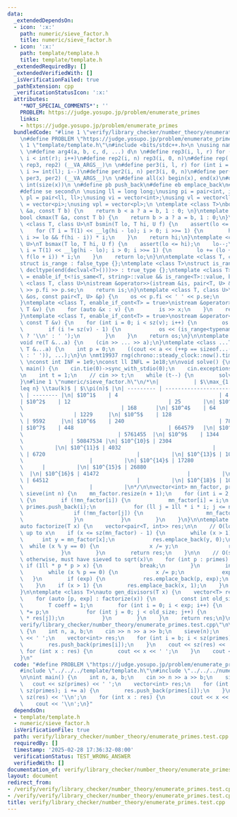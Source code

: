 ```yaml
---
data:
  _extendedDependsOn:
  - icon: ':x:'
    path: numeric/sieve_factor.h
    title: numeric/sieve_factor.h
  - icon: ':x:'
    path: template/template.h
    title: template/template.h
  _extendedRequiredBy: []
  _extendedVerifiedWith: []
  _isVerificationFailed: true
  _pathExtension: cpp
  _verificationStatusIcon: ':x:'
  attributes:
    '*NOT_SPECIAL_COMMENTS*': ''
    PROBLEM: https://judge.yosupo.jp/problem/enumerate_primes
    links:
    - https://judge.yosupo.jp/problem/enumerate_primes
  bundledCode: "#line 1 \"verify/library_checker/number_theory/enumerate_primes.test.cpp\"\
    \n#define PROBLEM \"https://judge.yosupo.jp/problem/enumerate_primes\"\n\n#line\
    \ 1 \"template/template.h\"\n#include <bits/stdc++.h>\n \nusing namespace std;\n\
    \ \n#define arg4(a, b, c, d, ...) d\n \n#define rep3(i, l, r) for (int i = int(l);\
    \ i < int(r); i++)\n#define rep2(i, n) rep3(i, 0, n)\n#define rep(...) arg4(__VA_ARGS__,\
    \ rep3, rep2) (__VA_ARGS__)\n \n#define per3(i, l, r) for (int i = int(r) - 1;\
    \ i >= int(l); i--)\n#define per2(i, n) per3(i, 0, n)\n#define per(...) arg4(__VA_ARGS__,\
    \ per3, per2) (__VA_ARGS__)\n \n#define all(x) begin(x), end(x)\n#define sz(x)\
    \ int(size(x))\n \n#define pb push_back\n#define eb emplace_back\n#define fi first\n\
    #define se second\n \nusing ll = long long;\nusing pi = pair<int, int>;\nusing\
    \ pl = pair<ll, ll>;\nusing vi = vector<int>;\nusing vl = vector<ll>;\nusing vpi\
    \ = vector<pi>;\nusing vpl = vector<pl>;\n \ntemplate <class T>\nbool ckmin(T\
    \ &a, const T b) {\n    return b < a ? a = b, 1 : 0; \n}\ntemplate <class T>\n\
    bool ckmax(T &a, const T b) {\n    return b > a ? a = b, 1 : 0;\n}\n \ntemplate\
    \ <class T, class U>\nT bsmin(T lo, T hi, U f) {\n    assert(lo <= hi);\n    hi++;\n\
    \    for (T i = T(1) << __lg(hi - lo); i > 0; i >>= 1) {\n        hi -= (hi -\
    \ i >= lo && f(hi - i)) * i;\n    }\n    return hi;\n}\ntemplate <class T, class\
    \ U>\nT bsmax(T lo, T hi, U f) {\n    assert(lo <= hi);\n    lo--;\n    for (T\
    \ i = T(1) << __lg(hi - lo); i > 0; i >>= 1) {\n        lo += (lo + i <= hi &&\
    \ f(lo + i)) * i;\n    }\n    return lo;\n}\n\ntemplate <class T, class = void>\n\
    struct is_range : false_type {};\ntemplate <class T>\nstruct is_range<T, void_t<decltype(begin(declval<T>())),\
    \ decltype(end(declval<T>()))>> : true_type {};\ntemplate <class T>\nusing enable_if_cont\
    \ = enable_if_t<!is_same<T, string>::value && is_range<T>::value, bool>;\n\ntemplate\
    \ <class T, class U>\nistream &operator>>(istream &is, pair<T, U> &p) {\n    is\
    \ >> p.fi >> p.se;\n    return is;\n}\ntemplate <class T, class U>\nostream &operator<<(ostream\
    \ &os, const pair<T, U> &p) {\n    os << p.fi << ' ' << p.se;\n    return os;\n\
    }\ntemplate <class T, enable_if_cont<T> = true>\nistream &operator>>(istream &is,\
    \ T &v) {\n    for (auto &x : v) {\n        is >> x;\n    }\n    return is;\n\
    }\ntemplate <class T, enable_if_cont<T> = true>\nostream &operator<<(ostream &os,\
    \ const T &v) {\n    for (int i = 0; i < sz(v); i++) {\n        os << v[i];\n\
    \        if (i != sz(v) - 1) {\n            os << (is_range<typename T::value_type>::value\
    \ ? '\\n' : ' ');\n        }\n    }\n    return os;\n}\n\ntemplate <class ...T>\n\
    void re(T &...a) {\n    (cin >> ... >> a);\n}\ntemplate <class ...T>\nvoid pr(const\
    \ T &...a) {\n    int p = 0;\n    ((cout << a << (++p == sizeof...(T) ? '\\n'\
    \ : ' ')), ...);\n}\n \nmt19937 rng(chrono::steady_clock::now().time_since_epoch().count());\n\
    \ \nconst int INF = 1e9;\nconst ll INFL = 1e18;\n\nvoid solve() {\n}\n\nint32_t\
    \ main() {\n    cin.tie(0)->sync_with_stdio(0);\n    cin.exceptions(cin.failbit);\n\
    \n    int t = 1;\n    // cin >> t;\n    while (t--) {\n        solve();\n    }\n\
    }\n#line 1 \"numeric/sieve_factor.h\"\n/*\n|           | $\\max_{1 \\leq k \\\
    leq n} \\tau(k)$ | $\\pi(n)$ |\n| --------- | --------------------------------\
    \ | -------- |\n| $10^1$    | 4                                | 4        |\n\
    | $10^2$    | 12                               | 25       |\n| $10^3$    | 32\
    \                               | 168      |\n| $10^4$    | 64               \
    \                | 1229     |\n| $10^5$    | 128                             \
    \ | 9592     |\n| $10^6$    | 240                              | 78498    |\n\
    | $10^7$    | 448                              | 664579   |\n| $10^8$    | 768\
    \                              | 5761455  |\n| $10^9$    | 1344              \
    \               | 50847534 |\n| $10^{10}$ | 2304                             |\
    \          |\n| $10^{11}$ | 4032                             |          |\n| $10^{12}$\
    \ | 6720                             |          |\n| $10^{13}$ | 10752       \
    \                     |          |\n| $10^{14}$ | 17280                      \
    \      |          |\n| $10^{15}$ | 26880                            |        \
    \  |\n| $10^{16}$ | 41472                            |          |\n| $10^{17}$\
    \ | 64512                            |          |\n| $10^{18}$ | 103680      \
    \                     |          |\n*/\n\nvector<int> mn_factor, primes;\n\nvoid\
    \ sieve(int n) {\n    mn_factor.resize(n + 1);\n    for (int i = 2; i <= n; i++)\
    \ {\n        if (!mn_factor[i]) {\n            mn_factor[i] = i;\n           \
    \ primes.push_back(i);\n            for (ll j = 1ll * i * i; j <= n; j += i) {\n\
    \                if (!mn_factor[j]) {\n                    mn_factor[j] = i;\n\
    \                }\n            }\n        }\n    }\n}\n\ntemplate <class T>\n\
    auto factorize(T x) {\n    vector<pair<T, int>> res;\n\n    // O(log x) if sieved\
    \ up to x\n    if (x <= sz(mn_factor) - 1) {\n        while (x > 1) {\n      \
    \      int y = mn_factor[x];\n            res.emplace_back(y, 0);\n          \
    \  while (x % y == 0) {\n                x /= y;\n                res.back().second++;\n\
    \            }\n        }\n        return res;\n    }\n\n    // O(sqrt x log x)\
    \ otherwise, must have sieved to sqrt(x)\n    for (int p : primes) {\n       \
    \ if (1ll * p * p > x) {\n            break;\n        }\n        int exp = 0;\n\
    \        while (x % p == 0) {\n            x /= p;\n            exp++;\n     \
    \   }\n        if (exp) {\n            res.emplace_back(p, exp);\n        }\n\
    \    }\n    if (x > 1) {\n        res.emplace_back(x, 1);\n    }\n    return res;\n\
    }\n\ntemplate <class T>\nauto gen_divisors(T x) {\n    vector<T> res = {1};\n\
    \    for (auto [p, exp] : factorize(x)) {\n        const int old_size = sz(res);\n\
    \        T coeff = 1;\n        for (int i = 0; i < exp; i++) {\n            coeff\
    \ *= p;\n            for (int j = 0; j < old_size; j++) {\n                res.push_back(coeff\
    \ * res[j]);\n            }\n        }\n    }\n    return res;\n}\n#line 5 \"\
    verify/library_checker/number_theory/enumerate_primes.test.cpp\"\n\nint main()\
    \ {\n    int n, a, b;\n    cin >> n >> a >> b;\n    sieve(n);\n    cout << sz(primes)\
    \ << ' ';\n    vector<int> res;\n    for (int i = b; i < sz(primes); i += a) {\n\
    \        res.push_back(primes[i]);\n    }\n    cout << sz(res) << '\\n';\n   \
    \ for (int x : res) {\n        cout << x << ' ';\n    }\n    cout << '\\n';\n\
    }\n"
  code: "#define PROBLEM \"https://judge.yosupo.jp/problem/enumerate_primes\"\n\n\
    #include \"../../../template/template.h\"\n#include \"../../../numeric/sieve_factor.h\"\
    \n\nint main() {\n    int n, a, b;\n    cin >> n >> a >> b;\n    sieve(n);\n \
    \   cout << sz(primes) << ' ';\n    vector<int> res;\n    for (int i = b; i <\
    \ sz(primes); i += a) {\n        res.push_back(primes[i]);\n    }\n    cout <<\
    \ sz(res) << '\\n';\n    for (int x : res) {\n        cout << x << ' ';\n    }\n\
    \    cout << '\\n';\n}"
  dependsOn:
  - template/template.h
  - numeric/sieve_factor.h
  isVerificationFile: true
  path: verify/library_checker/number_theory/enumerate_primes.test.cpp
  requiredBy: []
  timestamp: '2025-02-28 17:36:32-08:00'
  verificationStatus: TEST_WRONG_ANSWER
  verifiedWith: []
documentation_of: verify/library_checker/number_theory/enumerate_primes.test.cpp
layout: document
redirect_from:
- /verify/verify/library_checker/number_theory/enumerate_primes.test.cpp
- /verify/verify/library_checker/number_theory/enumerate_primes.test.cpp.html
title: verify/library_checker/number_theory/enumerate_primes.test.cpp
---
```

